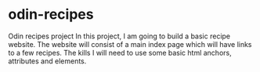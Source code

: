 # odin-recipes
Odin recipes project
 In this project, I am going to build a basic recipe website. The website will consist of a main index page which will have links to a few recipes. The kills I will need to use some basic html anchors, attributes and elements. 